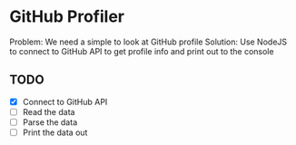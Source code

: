 # GitHub Profiler

Problem: We need a simple to look at GitHub profile
Solution: Use NodeJS to connect to GitHub API to
get profile info and print out to the console

## TODO

* [x] Connect to GitHub API
* [ ] Read the data
* [ ] Parse the data
* [ ] Print the data out
